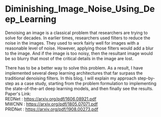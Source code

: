 # Diminishing_Image_Noise_Using_Deep_Learning
Denoising an image is a classical problem that researchers are trying to solve for decades. In earlier times, researchers used filters to reduce the noise in the images. They used to work fairly well for images with a reasonable level of noise. However, applying those filters would add a blur to the image. And if the image is too noisy, then the resultant image would be so blurry that most of the critical details in the image are lost.

There has to be a better way to solve this problem. As a result, I have implemented several deep learning architectures that far surpass the traditional denoising filters. In this blog, I will explain my approach step-by-step as a case study, starting from the problem formulation to implementing the state-of-the-art deep learning models, and then finally see the results.
<br>
Paper's Link: <br>
REDNet :  https://arxiv.org/pdf/1606.08921.pdf <br>
MWCNN : https://arxiv.org/pdf/1805.07071.pdf <br>
PRIDNet : https://arxiv.org/pdf/1908.00273.pdf <br>
